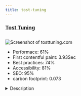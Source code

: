 ```yaml
---
title: tost-tuning
---
```


<div style="height: 3rem">
  <a href="https://www.tosttuning.com"><h3>Tost Tuning</h3></a>
</div>
<img loading="lazy" src="/images/thumbs/tosttuning.com.jpg" alt="Screenshot of tosttuning.com" />
<ul>
  <li>Performace: 61%</li>
  <li>
    First contentful paint:
    3.93Sec
  </li>
  <li>Best practices: 74%</li>
  <li>Accessibility: 81%</li>
  <li>SEO: 95%</li>
  <li>carbon footprint: 0.073</li>
</ul>
<details>
  <summary>Description</summary>
  <p>Tosttuning: a Turkish brand that is located at the Maslak auto industrial zone, aims to be the gathering place for the “automobile lovers and enthusiasts”, with interior and menu is designed for the auto enthusiasts in mind.We have been using Joomla since 2006.  For 1 years our website has been running on Joomla 3.x.</p>
</details>


